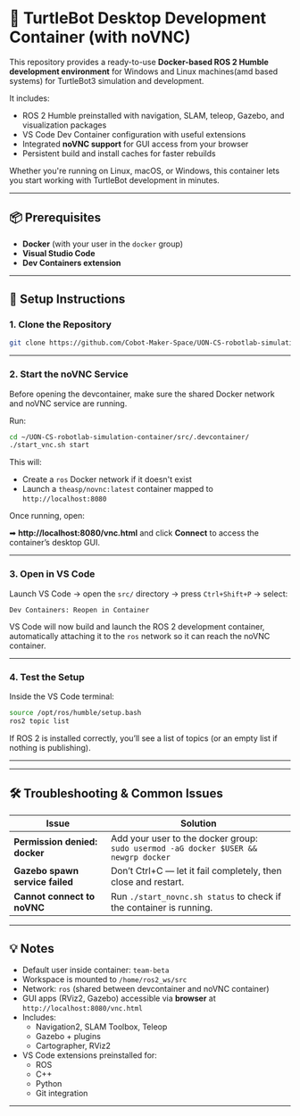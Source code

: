 # 🐢 TurtleBot Desktop Development Container (with noVNC)

This repository provides a ready-to-use **Docker-based ROS 2 Humble development environment** for Windows and Linux machines(amd based systems) for TurtleBot3 simulation and development.  

It includes:
- ROS 2 Humble preinstalled with navigation, SLAM, teleop, Gazebo, and visualization packages  
- VS Code Dev Container configuration with useful extensions  
- Integrated **noVNC support** for GUI access from your browser  
- Persistent build and install caches for faster rebuilds  

Whether you're running on Linux, macOS, or Windows, this container lets you start working with TurtleBot development in minutes.

---

## 📦 Prerequisites

- **Docker** (with your user in the `docker` group)
- **Visual Studio Code**
- **Dev Containers extension**

---

## 🔧 Setup Instructions

### 1. Clone the Repository

```bash
git clone https://github.com/Cobot-Maker-Space/UON-CS-robotlab-simulation-container.git
```

---

### 2. Start the noVNC Service

Before opening the devcontainer, make sure the shared Docker network and noVNC service are running.  

Run:

```bash
cd ~/UON-CS-robotlab-simulation-container/src/.devcontainer/
./start_vnc.sh start
```

This will:
- Create a `ros` Docker network if it doesn't exist
- Launch a `theasp/novnc:latest` container mapped to `http://localhost:8080`

Once running, open:

➡ **http://localhost:8080/vnc.html** and click **Connect** to access the container’s desktop GUI.

---

### 3. Open in VS Code

Launch VS Code → open the `src/` directory → press `Ctrl+Shift+P` → select:

```
Dev Containers: Reopen in Container
```

VS Code will now build and launch the ROS 2 development container, automatically attaching it to the `ros` network so it can reach the noVNC container.

---

### 4. Test the Setup

Inside the VS Code terminal:

```bash
source /opt/ros/humble/setup.bash
ros2 topic list
```

If ROS 2 is installed correctly, you’ll see a list of topics (or an empty list if nothing is publishing).

---


<!-- ### 5. Switching from First-Time Setup to Development Mode

By default, the first container build will clone and build the required TurtleBot3 packages.  
After this initial build, edit `.devcontainer/devcontainer.json` and switch:

```jsonc
// Comment this line:
"postCreateCommand": "rm -rf build/* install/* log/* src/* && cd src/ && git clone -b humble https://github.com/ROBOTIS-GIT/DynamixelSDK.git && git clone -b humble https://github.com/ROBOTIS-GIT/turtlebot3.git && git clone -b humble https://github.com/ROBOTIS-GIT/turtlebot3_msgs.git && git clone -b humble https://github.com/ROBOTIS-GIT/turtlebot3_simulations.git && cd .. && colcon build --symlink-install"

// Uncomment this line:
"postCreateCommand": "colcon build --symlink-install"
```

This will prevent re-cloning packages every time and speed up container startup.  

You can now create custom packages under `/home/ros2_ws/src/` and they will persist between container sessions.
 -->
---

## 🛠 Troubleshooting & Common Issues

| Issue | Solution |
|------|----------|
| **Permission denied: docker** | Add your user to the docker group:<br>`sudo usermod -aG docker $USER && newgrp docker` |
| **Gazebo spawn service failed** | Don’t Ctrl+C — let it fail completely, then close and restart. |
| **Cannot connect to noVNC** | Run `./start_novnc.sh status` to check if the container is running. |

---

## 💡 Notes

- Default user inside container: `team-beta`
- Workspace is mounted to `/home/ros2_ws/src`
- Network: `ros` (shared between devcontainer and noVNC container)
- GUI apps (RViz2, Gazebo) accessible via **browser** at `http://localhost:8080/vnc.html`
- Includes:
  - Navigation2, SLAM Toolbox, Teleop
  - Gazebo + plugins
  - Cartographer, RViz2
- VS Code extensions preinstalled for:
  - ROS
  - C++
  - Python
  - Git integration

---
